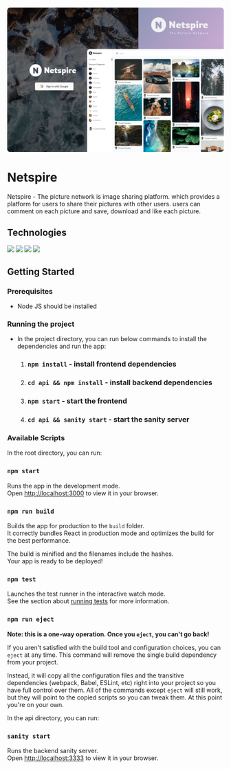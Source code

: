 ![](./src/assets/images/README.png)

# Netspire

Netspire - The picture network is image sharing platform. which provides a platform for users to share their pictures with other users. users can comment on each picture and save, download and like each picture.

## Technologies

![](https://img.shields.io/badge/React-20232A?style=for-the-badge&logo=react&logoColor=61DAFB) ![](https://img.shields.io/badge/Tailwind_CSS-38B2AC?style=for-the-badge&logo=tailwind-css&logoColor=white) ![](https://img.shields.io/badge/sanity-D14836?style=for-the-badge&logo=sanity&logoColor=white) ![](https://img.shields.io/badge/Netlify-00C7B7?style=for-the-badge&logo=netlify&logoColor=white)

## Getting Started

### Prerequisites

- Node JS should be installed

### Running the project

- In the project directory, you can run below commands to install the dependencies and run the app:

  1. ### `npm install` - install frontend dependencies
  2. ### `cd api && npm install` - install backend dependencies
  3. ### `npm start` - start the frontend
  4. ### `cd api && sanity start` - start the sanity server

### Available Scripts

In the root directory, you can run:

### `npm start`

Runs the app in the development mode.\
Open [http://localhost:3000](http://localhost:3000) to view it in your browser.

### `npm run build`

Builds the app for production to the `build` folder.\
It correctly bundles React in production mode and optimizes the build for the best performance.

The build is minified and the filenames include the hashes.\
Your app is ready to be deployed!

### `npm test`

Launches the test runner in the interactive watch mode.\
See the section about [running tests](https://facebook.github.io/create-react-app/docs/running-tests) for more information.

### `npm run eject`

**Note: this is a one-way operation. Once you `eject`, you can't go back!**

If you aren't satisfied with the build tool and configuration choices, you can `eject` at any time. This command will remove the single build dependency from your project.

Instead, it will copy all the configuration files and the transitive dependencies (webpack, Babel, ESLint, etc) right into your project so you have full control over them. All of the commands except `eject` will still work, but they will point to the copied scripts so you can tweak them. At this point you're on your own.

In the api directory, you can run:

### `sanity start`

Runs the backend sanity server.\
Open [http://localhost:3333](http://localhost:3333) to view it in your browser.
